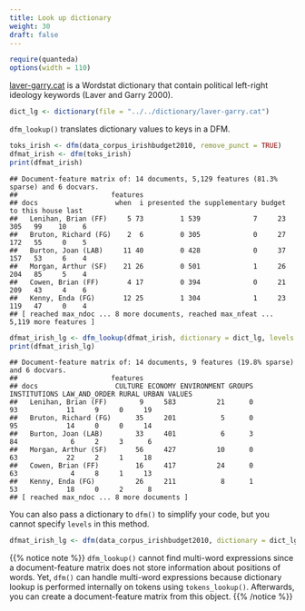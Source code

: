 ```yaml
---
title: Look up dictionary
weight: 30
draft: false
---
```



```r
require(quanteda)
options(width = 110)
```

[laver-garry.cat](https://raw.githubusercontent.com/quanteda/tutorials.quanteda.io/master/content/dictionary/laver-garry.cat) is a Wordstat dictionary that contain political left-right ideology keywords (Laver and Garry 2000). 


```r
dict_lg <- dictionary(file = "../../dictionary/laver-garry.cat")
```

`dfm_lookup()` translates dictionary values to keys in a DFM.


```r
toks_irish <- dfm(data_corpus_irishbudget2010, remove_punct = TRUE)
dfmat_irish <- dfm(toks_irish)
print(dfmat_irish)
```

```
## Document-feature matrix of: 14 documents, 5,129 features (81.3% sparse) and 6 docvars.
##                       features
## docs                   when  i presented the supplementary budget  to this house last
##   Lenihan, Brian (FF)     5 73         1 539             7     23 305   99    10    6
##   Bruton, Richard (FG)    2  6         0 305             0     27 172   55     0    5
##   Burton, Joan (LAB)     11 40         0 428             0     37 157   53     6    4
##   Morgan, Arthur (SF)    21 26         0 501             1     26 204   85     5    4
##   Cowen, Brian (FF)       4 17         0 394             0     21 209   43     4    6
##   Kenny, Enda (FG)       12 25         1 304             1     23 119   47     0    4
## [ reached max_ndoc ... 8 more documents, reached max_nfeat ... 5,119 more features ]
```

```r
dfmat_irish_lg <- dfm_lookup(dfmat_irish, dictionary = dict_lg, levels = 1)
print(dfmat_irish_lg)
```

```
## Document-feature matrix of: 14 documents, 9 features (19.8% sparse) and 6 docvars.
##                       features
## docs                   CULTURE ECONOMY ENVIRONMENT GROUPS INSTITUTIONS LAW_AND_ORDER RURAL URBAN VALUES
##   Lenihan, Brian (FF)        9     583          21      0           93            11     9     0     19
##   Bruton, Richard (FG)      35     201           5      0           95            14     0     0     14
##   Burton, Joan (LAB)        33     401           6      3           84             6     2     3      6
##   Morgan, Arthur (SF)       56     427          10      0           63            22     2     1     18
##   Cowen, Brian (FF)         16     417          24      0           63             4     8     1     13
##   Kenny, Enda (FG)          26     211           8      1           53            18     0     2      8
## [ reached max_ndoc ... 8 more documents ]
```

You can also pass a dictionary to `dfm()` to simplify your code, but you cannot specify `levels` in this method.


```r
dfmat_irish_lg <- dfm(data_corpus_irishbudget2010, dictionary = dict_lg, remove_punct = TRUE)
```

{{% notice note %}}
`dfm_lookup()` cannot find multi-word expressions since a document-feature matrix does not store information about positions of words. Yet, `dfm()` can handle multi-word expressions because dictionary lookup is performed internally on tokens using `tokens_lookup()`. Afterwards, you can create a document-feature matrix from this object.
{{% /notice %}}

